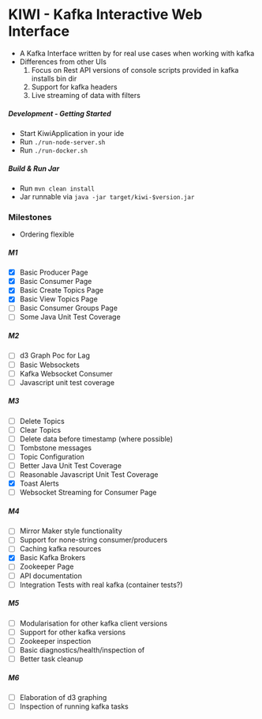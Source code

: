 # KIWI - Kafka Interactive Web Interface

 - A Kafka Interface written by for real use cases when working with kafka
 - Differences from other UIs
    1) Focus on Rest API versions of console scripts provided in kafka installs bin dir
    2) Support for kafka headers
    3) Live streaming of data with filters
 
##### Development - Getting Started

 - Start KiwiApplication in your ide
 - Run `./run-node-server.sh`
 - Run `./run-docker.sh`
 
  
##### Build & Run Jar

 - Run `mvn clean install`
 - Jar runnable via `java -jar target/kiwi-$version.jar`
 

### Milestones

 - Ordering flexible 

##### M1
 - [X] Basic Producer Page
 - [X] Basic Consumer Page
 - [X] Basic Create Topics Page
 - [X] Basic View Topics Page
 - [ ] Basic Consumer Groups Page
 - [ ] Some Java Unit Test Coverage
 
##### M2
 - [ ] d3 Graph Poc for Lag
 - [ ] Basic Websockets
 - [ ] Kafka Websocket Consumer
 - [ ] Javascript unit test coverage

##### M3
 - [ ] Delete Topics
 - [ ] Clear Topics
 - [ ] Delete data before timestamp (where possible)
 - [ ] Tombstone messages
 - [ ] Topic Configuration
 - [ ] Better Java Unit Test Coverage
 - [ ] Reasonable Javascript Unit Test Coverage
 - [X] Toast Alerts
 - [ ] Websocket Streaming for Consumer Page
 
##### M4
 - [ ] Mirror Maker style functionality
 - [ ] Support for none-string consumer/producers
 - [ ] Caching kafka resources
 - [X] Basic Kafka Brokers
 - [ ] Zookeeper Page
 - [ ] API documentation
 - [ ] Integration Tests with real kafka (container tests?)
 
##### M5
 - [ ] Modularisation for other kafka client versions
 - [ ] Support for other kafka versions
 - [ ] Zookeeper inspection
 - [ ] Basic diagnostics/health/inspection of 
 - [ ] Better task cleanup
 
 ##### M6
 - [ ] Elaboration of d3 graphing
 - [ ] Inspection of running kafka tasks